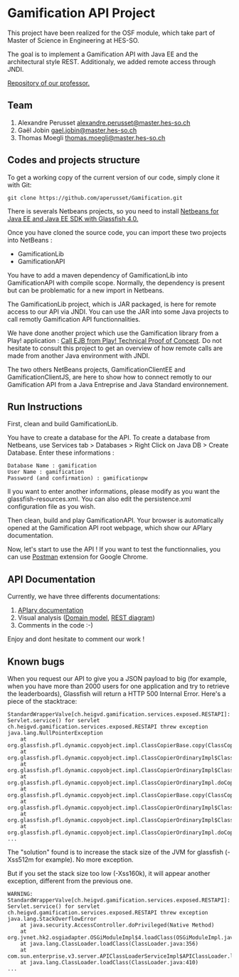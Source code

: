 # Gamification API Project

This project have been realized for the OSF module, which take part of Master of Science in Engineering at HES-SO.

The goal is to implement a Gamification API with Java EE and the architectural style REST. Additionaly, we added remote access through JNDI.

[Repository of our professor.](https://github.com/wasadigi/Teaching-MSE-OpenSourceFrameworks)

## Team

1. Alexandre Perusset alexandre.perusset@master.hes-so.ch
2. Gaël Jobin gael.jobin@master.hes-so.ch
3. Thomas Moegli thomas.moegli@master.hes-so.ch

## Codes and projects structure

To get a working copy of the current version of our code, simply clone it with Git:

```
git clone https://github.com/aperusset/Gamification.git
```

There is severals Netbeans projects, so you need to install [Netbeans for Java EE and Java EE SDK with Glassfish 4.0.](https://netbeans.org/downloads/start.html?platform=windows&lang=en&option=javaee)

Once you have cloned the source code, you can import these two projects into NetBeans :

* GamificationLib
* GamificationAPI

You have to add a maven dependency of GamificationLib into GamificationAPI with compile scope. Normally, the dependency is present but can be problematic for a new import in Netbeans.

The GamificationLib project, which is JAR packaged, is here for remote access to our API via JNDI. You can use the JAR into some Java projects to call remotly Gamification API functionnalities.

We have done another project which use the Gamification library from a Play! application : [Call EJB from Play! Technical Proof of Concept](https://github.com/aperusset/Technical_POC). Do not hesitate to consult this project to get an overview of how remote calls are made from another Java environment with JNDI.

The two others NetBeans projects, GamificationClientEE and GamificationClientJS, are here to show how to connect remotly to our Gamification API from a Java Entreprise and Java Standard environnement.

## Run Instructions

First, clean and build GamificationLib. 

You have to create a database for the API. To create a database from Netbeans, use Services tab > Databases > Right Click on Java DB > Create Database. Enter these informations :

```
Database Name : gamification
User Name : gamification
Password (and confirmation) : gamificationpw
```

Il you want to enter another informations, please modify as you want the glassfish-resources.xml. You can also edit the persistence.xml configuration file as you wish.

Then clean, build and play GamificationAPI. Your browser is automatically opened at the Gamification API root webpage, which show our APIary documentation.

Now, let's start to use the API ! If you want to test the functionnalies, you can use [Postman](https://chrome.google.com/webstore/detail/postman-rest-client/fdmmgilgnpjigdojojpjoooidkmcomcm) extension for Google Chrome.

## API Documentation

Currently, we have three differents documentations:

1. [APIary documentation](http://docs.alexandreperusset.apiary.io)
2. Visual analysis ([Domain model](https://github.com/aperusset/Gamification/blob/master/Domain_Model.png), [REST diagram](https://github.com/aperusset/Gamification/blob/master/REST_Model.png))
3. Comments in the code :-)

Enjoy and dont hesitate to comment our work !

## Known bugs

When you request our API to give you a JSON payload to big (for example, when you have more than 2000 users for one application and try to retrieve the leaderboards), Glassfish will return a HTTP 500 Internal Error.
Here's a piece of the stacktrace:

```
StandardWrapperValve[ch.heigvd.gamification.services.exposed.RESTAPI]:
Servlet.service() for servlet
ch.heigvd.gamification.services.exposed.RESTAPI threw exception
java.lang.NullPointerException
    at
org.glassfish.pfl.dynamic.copyobject.impl.ClassCopierBase.copy(ClassCopierBase.java:131)
    at
org.glassfish.pfl.dynamic.copyobject.impl.ClassCopierOrdinaryImpl$ClassFieldCopierUnsafeImpl$17.copy(ClassCopierOrdinaryImpl.java:810)
    at
org.glassfish.pfl.dynamic.copyobject.impl.ClassCopierOrdinaryImpl$ClassFieldCopierUnsafeImpl.copy(ClassCopierOrdinaryImpl.java:1008)
    at
org.glassfish.pfl.dynamic.copyobject.impl.ClassCopierOrdinaryImpl.doCopy(ClassCopierOrdinaryImpl.java:1128)
    at
org.glassfish.pfl.dynamic.copyobject.impl.ClassCopierBase.copy(ClassCopierBase.java:129)
    at
org.glassfish.pfl.dynamic.copyobject.impl.ClassCopierOrdinaryImpl$ClassFieldCopierUnsafeImpl$17.copy(ClassCopierOrdinaryImpl.java:810)
    at
org.glassfish.pfl.dynamic.copyobject.impl.ClassCopierOrdinaryImpl$ClassFieldCopierUnsafeImpl.copy(ClassCopierOrdinaryImpl.java:1008)
    at
org.glassfish.pfl.dynamic.copyobject.impl.ClassCopierOrdinaryImpl.doCopy(ClassCopierOrdinaryImpl.java:1128)
...
```

The "solution" found is to increase the stack size of the JVM for glassfish (-Xss512m for example). No more exception.

But if you set the stack size too low (-Xss160k), it will appear another exception, different from the previous one.

```
WARNING:   StandardWrapperValve[ch.heigvd.gamification.services.exposed.RESTAPI]: Servlet.service() for servlet ch.heigvd.gamification.services.exposed.RESTAPI threw exception
java.lang.StackOverflowError
	at java.security.AccessController.doPrivileged(Native Method)
	at org.jvnet.hk2.osgiadapter.OSGiModuleImpl$4.loadClass(OSGiModuleImpl.java:430)
	at java.lang.ClassLoader.loadClass(ClassLoader.java:356)
	at com.sun.enterprise.v3.server.APIClassLoaderServiceImpl$APIClassLoader.loadClass(APIClassLoaderServiceImpl.java:238)
	at java.lang.ClassLoader.loadClass(ClassLoader.java:410)
...

```


